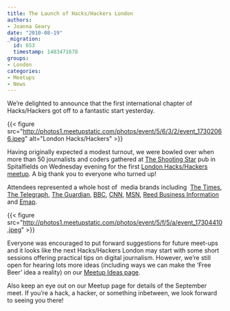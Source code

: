 ```yaml
---
title: The Launch of Hacks/Hackers London
authors:
- Joanna Geary
date: "2010-08-19"
_migration:
  id: 653
  timestamp: 1483471678
groups:
- London
categories:
- Meetups
- News
---
```


We&#8217;re delighted to announce that the first international chapter of Hacks/Hackers got off to a fantastic start yesterday.

{{< figure src="http://photos1.meetupstatic.com/photos/event/5/6/3/2/event_17302066.jpeg" alt="London Hacks/Hackers" >}}

Having originally expected a modest turnout, we were bowled over when more than 50 journalists and coders gathered at [The Shooting Star][1] pub in Spitalfields on Wednesday evening for the first [London Hacks/Hackers meetup][2]. A big thank you to everyone who turned up!

Attendees represented a whole host of  media brands including  [The Times][3], [The Telegraph][4], [The Guardian][5], [BBC][6], [CNN][7], [MSN][8], [Reed Business Information][9] and [Emap][10].

{{< figure src="http://photos1.meetupstatic.com/photos/event/5/f/5/a/event_17304410.jpeg" >}}

Everyone was encouraged to put forward suggestions for future meet-ups and it looks like the next Hacks/Hackers London may start with some short sessions offering practical tips on digital journalism. However, we&#8217;re still open for hearing lots more ideas (including ways we can make the &#8216;Free Beer&#8217; idea a reality) on our [Meetup Ideas page][11].

Also keep an eye out on our Meetup page for details of the September meet. If you&#8217;re a hack, a hacker, or something inbetween, we look forward to seeing you there!

 [1]: http://www.fullers.co.uk/rte.asp?id=243&itemid=274&task=View
 [2]: http://meetuplondon.hackshackers.com
 [3]: http://www.thetimes.co.uk
 [4]: http://www.telegraph.co.uk
 [5]: http://www.guardian.co.uk
 [6]: http://www.bbc.co.uk/
 [7]: http://edition.cnn.com/
 [8]: http://news.uk.msn.com/
 [9]: http://www.rbi.co.uk/rb2_home/rb2_home.htm
 [10]: http://www.emap.com/
 [11]: http://meetuplondon.hackshackers.com/ideas/